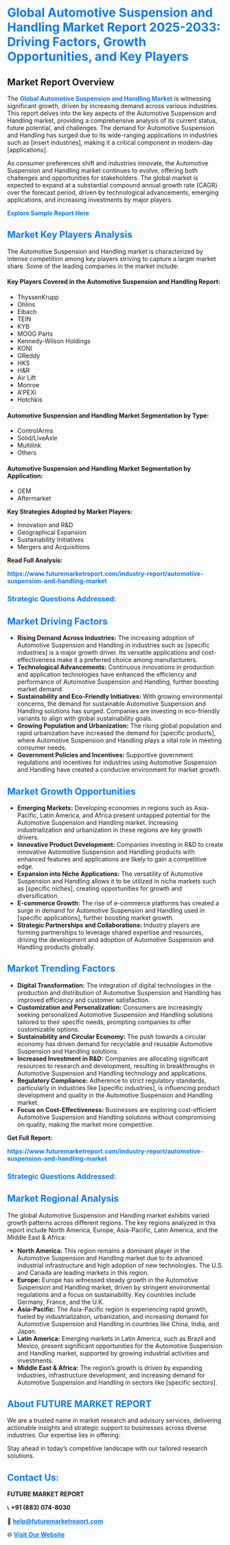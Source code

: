 <h1 style="color: #007BFF;">Global Automotive Suspension and Handling Market Report 2025-2033: Driving Factors, Growth Opportunities, and Key Players</h1>

<section id="overview">
<h2>Market Report Overview</h2>
<p>The <a href="https://www.futuremarketreport.com/industry-report/automotive-suspension-and-handling-market" style="color: #007BFF; text-decoration: none;"><strong>Global Automotive Suspension and Handling Market</strong></a> is witnessing significant growth, driven by increasing demand across various industries. This report delves into the key aspects of the Automotive Suspension and Handling market, providing a comprehensive analysis of its current status, future potential, and challenges. The demand for Automotive Suspension and Handling has surged due to its wide-ranging applications in industries such as [insert industries], making it a critical component in modern-day [applications].</p>
<p>As consumer preferences shift and industries innovate, the Automotive Suspension and Handling market continues to evolve, offering both challenges and opportunities for stakeholders. The global market is expected to expand at a substantial compound annual growth rate (CAGR) over the forecast period, driven by technological advancements, emerging applications, and increasing investments by major players.</p>
</section>

<section id="overview">
<p><a href="https://www.futuremarketreport.com/request-sample/reportId=40431" style="color: #007BFF; text-decoration: none;"><strong>Explore Sample Report Here</strong></a></p>
</section>

<section id="key-players">
<h2 style="color: #007BFF;">Market Key Players Analysis</h2>
<p>The Automotive Suspension and Handling market is characterized by intense competition among key players striving to capture a larger market share. Some of the leading companies in the market include:</p>
<h4>Key Players Covered in the Automotive Suspension and Handling Report:</h4>
<ul><li>ThyssenKrupp</li><li>Ohlins</li><li>Eibach</li><li>TEIN</li><li>KYB</li><li>MOOG Parts</li><li>Kennedy-Wilson Holdings</li><li>KONI</li><li>GReddy</li><li>HKS</li><li>H&amp;R</li><li>Air Lift</li><li>Monroe</li><li>A&#039;PEXi</li><li>Hotchkis</li></ul>
<h4>Automotive Suspension and Handling Market Segmentation by Type:</h4>
<ul><li>ControlArms</li><li>Solid/LiveAxle</li><li>Multilink</li><li>Others</li></ul>

<h4>Automotive Suspension and Handling Market Segmentation by Application:</h4>
<ul><li>OEM</li><li>Aftermarket</li></ul>
<p><strong>Key Strategies Adopted by Market Players:</strong></p>
<ul>
<li>Innovation and R&D</li>
<li>Geographical Expansion</li>
<li>Sustainability Initiatives</li>
<li>Mergers and Acquisitions</li>
</ul>
</section>

<section>
<p><strong>Read Full Analysis: </strong></p><a href="https://www.futuremarketreport.com/industry-report/automotive-suspension-and-handling-market" style="color: #007BFF; text-decoration: none;"><strong>https://www.futuremarketreport.com/industry-report/automotive-suspension-and-handling-market</strong></a>
<h3 style="color: #007BFF;">Strategic Questions Addressed:</h3>
</section>

<section id="driving-factors">
<h2 style="color: #007BFF;">Market Driving Factors</h2>
<ul>
<li><strong>Rising Demand Across Industries:</strong> The increasing adoption of Automotive Suspension and Handling in industries such as [specific industries] is a major growth driver. Its versatile applications and cost-effectiveness make it a preferred choice among manufacturers.</li>
<li><strong>Technological Advancements:</strong> Continuous innovations in production and application technologies have enhanced the efficiency and performance of Automotive Suspension and Handling, further boosting market demand.</li>
<li><strong>Sustainability and Eco-Friendly Initiatives:</strong> With growing environmental concerns, the demand for sustainable Automotive Suspension and Handling solutions has surged. Companies are investing in eco-friendly variants to align with global sustainability goals.</li>
<li><strong>Growing Population and Urbanization:</strong> The rising global population and rapid urbanization have increased the demand for [specific products], where Automotive Suspension and Handling plays a vital role in meeting consumer needs.</li>
<li><strong>Government Policies and Incentives:</strong> Supportive government regulations and incentives for industries using Automotive Suspension and Handling have created a conducive environment for market growth.</li>
</ul>
</section>

<section id="growth-opportunities">
<h2 style="color: #007BFF;">Market Growth Opportunities</h2>
<ul>
<li><strong>Emerging Markets:</strong> Developing economies in regions such as Asia-Pacific, Latin America, and Africa present untapped potential for the Automotive Suspension and Handling market. Increasing industrialization and urbanization in these regions are key growth drivers.</li>
<li><strong>Innovative Product Development:</strong> Companies investing in R&D to create innovative Automotive Suspension and Handling products with enhanced features and applications are likely to gain a competitive edge.</li>
<li><strong>Expansion into Niche Applications:</strong> The versatility of Automotive Suspension and Handling allows it to be utilized in niche markets such as [specific niches], creating opportunities for growth and diversification.</li>
<li><strong>E-commerce Growth:</strong> The rise of e-commerce platforms has created a surge in demand for Automotive Suspension and Handling used in [specific applications], further boosting market growth.</li>
<li><strong>Strategic Partnerships and Collaborations:</strong> Industry players are forming partnerships to leverage shared expertise and resources, driving the development and adoption of Automotive Suspension and Handling products globally.</li>
</ul>
</section>

<section id="trending-factors">
<h2 style="color: #007BFF;">Market Trending Factors</h2>
<ul>
<li><strong>Digital Transformation:</strong> The integration of digital technologies in the production and distribution of Automotive Suspension and Handling has improved efficiency and customer satisfaction.</li>
<li><strong>Customization and Personalization:</strong> Consumers are increasingly seeking personalized Automotive Suspension and Handling solutions tailored to their specific needs, prompting companies to offer customizable options.</li>
<li><strong>Sustainability and Circular Economy:</strong> The push towards a circular economy has driven demand for recyclable and reusable Automotive Suspension and Handling solutions.</li>
<li><strong>Increased Investment in R&D:</strong> Companies are allocating significant resources to research and development, resulting in breakthroughs in Automotive Suspension and Handling technology and applications.</li>
<li><strong>Regulatory Compliance:</strong> Adherence to strict regulatory standards, particularly in industries like [specific industries], is influencing product development and quality in the Automotive Suspension and Handling market.</li>
<li><strong>Focus on Cost-Effectiveness:</strong> Businesses are exploring cost-efficient Automotive Suspension and Handling solutions without compromising on quality, making the market more competitive.</li>
</ul>
</section>

<section>
<p><strong>Get Full Report: </strong></p><a href="https://www.futuremarketreport.com/industry-report/automotive-suspension-and-handling-market" style="color: #007BFF; text-decoration: none;"><strong>https://www.futuremarketreport.com/industry-report/automotive-suspension-and-handling-market</strong></a>
<h3 style="color: #007BFF;">Strategic Questions Addressed:</h3>
</section>


<section id="regional-analysis">
<h2 style="color: #007BFF;">Market Regional Analysis</h2>
<p>The global Automotive Suspension and Handling market exhibits varied growth patterns across different regions. The key regions analyzed in this report include North America, Europe, Asia-Pacific, Latin America, and the Middle East & Africa:</p>
<ul>
<li><strong>North America:</strong> This region remains a dominant player in the Automotive Suspension and Handling market due to its advanced industrial infrastructure and high adoption of new technologies. The U.S. and Canada are leading markets in this region.</li>
<li><strong>Europe:</strong> Europe has witnessed steady growth in the Automotive Suspension and Handling market, driven by stringent environmental regulations and a focus on sustainability. Key countries include Germany, France, and the U.K.</li>
<li><strong>Asia-Pacific:</strong> The Asia-Pacific region is experiencing rapid growth, fueled by industrialization, urbanization, and increasing demand for Automotive Suspension and Handling in countries like China, India, and Japan.</li>
<li><strong>Latin America:</strong> Emerging markets in Latin America, such as Brazil and Mexico, present significant opportunities for the Automotive Suspension and Handling market, supported by growing industrial activities and investments.</li>
<li><strong>Middle East & Africa:</strong> The region’s growth is driven by expanding industries, infrastructure development, and increasing demand for Automotive Suspension and Handling in sectors like [specific sectors].</li>
</ul>
</section>

<footer>
<h2 style="color: #007BFF;">About FUTURE MARKET REPORT</h2>
<p>We are a trusted name in market research and advisory services, delivering actionable insights and strategic support to businesses across diverse industries. Our expertise lies in offering:</p>

<p>Stay ahead in today’s competitive landscape with our tailored research solutions.</p>

<h2 style="color: #007BFF;">Contact Us:</h2>
<p><strong>FUTURE MARKET REPORT</strong></p>
<p>📞 <strong>+91 (883) 074-8030</strong></p>
<p>📧 <strong><a href="mailto:help@futuremarketreport.com" style="color: #007BFF;">help@futuremarketreport.com</a></strong></p>
<p>🌐 <strong><a href="https://www.futuremarketreport.com/" style="color: #007BFF;">Visit Our Website</a></strong></p>
</footer>
